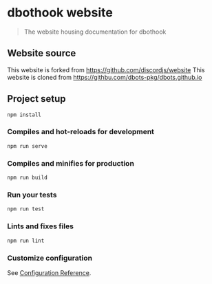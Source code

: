 # dbothook website

> The website housing documentation for dbothook

## Website source

This website is forked from https://github.com/discordjs/website
This website is cloned from https://githbu.com/dbots-pkg/dbots.github.io

## Project setup
```
npm install
```

### Compiles and hot-reloads for development
```
npm run serve
```

### Compiles and minifies for production
```
npm run build
```

### Run your tests
```
npm run test
```

### Lints and fixes files
```
npm run lint
```

### Customize configuration
See [Configuration Reference](https://cli.vuejs.org/config/).
